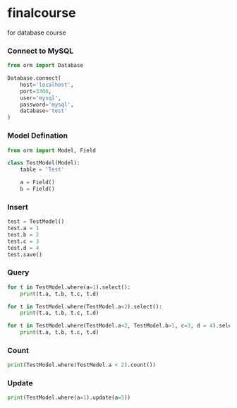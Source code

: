 # finalcourse
for database course

### Connect to MySQL
```python
from orm import Database

Database.connect(
    host='localhost',
    port=3306,
    user='mysql',
    password='mysql',
    database='test'
)
```

### Model Defination
```python
from orm import Model, Field

class TestModel(Model):
    table = 'Test'

    a = Field()
    b = Field()
```

### Insert
```python
test = TestModel()
test.a = 1
test.b = 2
test.c = 3
test.d = 4
test.save()
```

### Query
```python
for t in TestModel.where(a=1).select():
    print(t.a, t.b, t.c, t.d)

for t in TestModel.where(TestModel.a<2).select():
    print(t.a, t.b, t.c, t.d)

for t in TestModel.where(TestModel.a<2, TestModel.b>1, c=3, d = 4).select():
    print(t.a, t.b, t.c, t.d)
```

### Count
```python
print(TestModel.where(TestModel.a < 2).count())
```

### Update
```python
print(TestModel.where(a=1).update(a=5))
```
